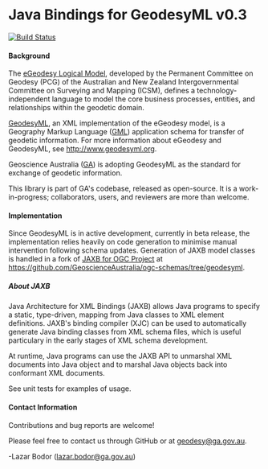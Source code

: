 # Java Bindings for GeodesyML v0.3

[![Build Status](https://travis-ci.org/GeoscienceAustralia/geodesyml-java-bindings.svg?branch=master)](https://travis-ci.org/GeoscienceAustralia/geodesyml-java-bindings)


#### Background

<!-- ##### eGeodesy-->

The [eGeodesy Logical Model](http://icsm.govspace.gov.au/egeodesy/), developed by the
Permanent Committee on Geodesy (PCG) of the Australian and New Zealand
Intergovernmental Committee on Surveying and Mapping (ICSM), defines a
technology-independent language to model the core business processes, entities,
and relationships within the geodetic domain.

<!-- ##### GeodesyML-->

[GeodesyML](http://github.com/GeoscienceAustralia/GeodesyML), an XML
implementation of the eGeodesy model, is a Geography Markup Language
([GML](http://www.opengeospatial.org/standards/gml))
application schema for transfer of geodetic information. For more information
about eGeodesy and GeodesyML, see http://www.geodesyml.org.

<!-- ##### Geoscience Australia-->

Geoscience Australia ([GA](http://www.ga.gov.au)) is adopting GeodesyML as the standard for
exchange of geodetic information.

This library is part of GA's codebase, released as open-source. It is a
work-in-progress; collaborators, users, and reviewers are more than welcome.

#### Implementation

Since GeodesyML is in active development, currently in beta release,
the implementation relies heavily on code generation to minimise manual
intervention following schema updates. Generation of JAXB model classes is handled
in a fork of [JAXB for OGC Project](http://www.ogcnetwork.net/jaxb4ogc) at
https://github.com/GeoscienceAustralia/ogc-schemas/tree/geodesyml.

##### About JAXB
Java Architecture for XML Bindings (JAXB) allows Java programs to specify a
static, type-driven, mapping from Java classes to XML element definitions.
JAXB's binding compiler (XJC) can be used to automatically generate Java
binding classes from XML schema files, which is useful particulary in the early
stages of XML schema development.

At runtime, Java programs can use the JAXB API to unmarshal XML documents into Java object and to marshal
Java objects back into conformant XML documents.

See unit tests for examples of usage.

#### Contact Information

Contributions and bug reports are welcome!

Please feel free to contact us through GitHub or at geodesy@ga.gov.au.

-Lazar Bodor (lazar.bodor@ga.gov.au)





